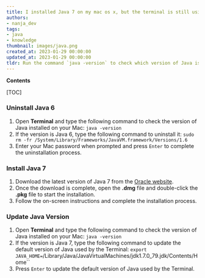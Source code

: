 ```yaml
---
title: I installed Java 7 on my mac os x, but the terminal is still using version 6
authors:
- nanja_dev
tags:
- java
- knowledge
thumbnail: images/java.png
created_at: 2023-01-29 00:00:00
updated_at: 2023-01-29 00:00:00
tldr: Run the command `java -version` to check which version of Java is being used, then use the command `export JAVA\_HOME=<path/to/java/7>` to set the JAVA\_HOME environment variable to the path of the Java 7 installation.
---
```


**Contents**

[TOC]

### Uninstall Java 6
1. Open **Terminal** and type the following command to check the version of Java installed on your Mac: 
`java -version`
2. If the version is Java 6, type the following command to uninstall it: 
`sudo rm -fr /System/Library/Frameworks/JavaVM.framework/Versions/1.6`
3. Enter your Mac password when prompted and press `Enter` to complete the uninstallation process.

### Install Java 7
1. Download the latest version of Java 7 from the [Oracle website](http://www.oracle.com/technetwork/java/javase/downloads/jdk7-downloads-1880260.html).
2. Once the download is complete, open the **.dmg** file and double-click the **.pkg** file to start the installation.
3. Follow the on-screen instructions and complete the installation process.

### Update Java Version
1. Open **Terminal** and type the following command to check the version of Java installed on your Mac: 
`java -version`
2. If the version is Java 7, type the following command to update the default version of Java used by the Terminal: 
`export JAVA_HOME=`/Library/Java/JavaVirtualMachines/jdk1.7.0_79.jdk/Contents/Home``
3. Press `Enter` to update the default version of Java used by the Terminal.

